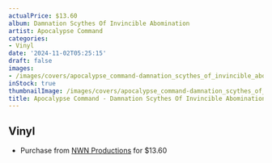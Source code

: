 ```yaml
---
actualPrice: $13.60
album: Damnation Scythes Of Invincible Abomination
artist: Apocalypse Command
categories:
- Vinyl
date: '2024-11-02T05:25:15'
draft: false
images:
- /images/covers/apocalypse_command-damnation_scythes_of_invincible_abomination.jpg
inStock: true
thumbnailImage: /images/covers/apocalypse_command-damnation_scythes_of_invincible_abomination-thumb.jpg
title: Apocalypse Command - Damnation Scythes Of Invincible Abomination
---
```


## Vinyl
* Purchase from [NWN Productions](http://shop.nwnprod.com/index.php?route=product/product&path=75&product_id=56757&sort=pd.name&order=ASC) for $13.60
